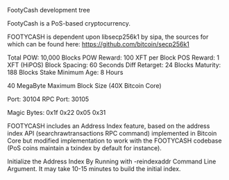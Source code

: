 
FootyCash development tree

FootyCash is a PoS-based cryptocurrency.

FOOTYCASH is dependent upon libsecp256k1 by sipa, the sources for which can be found here:
https://github.com/bitcoin/secp256k1

Total POW: 10,000 Blocks
POW Reward: 100 XFT per Block
POS Reward: 1 XFT (HiPOS)
Block Spacing: 60 Seconds
Diff Retarget: 24 Blocks
Maturity: 188 Blocks
Stake Minimum Age: 8 Hours

40 MegaByte Maximum Block Size (40X Bitcoin Core)

Port: 30104
RPC Port: 30105

Magic Bytes: 0x1f 0x22 0x05 0x31

FOOTYCASH includes an Address Index feature, based on the address index API (searchrawtransactions RPC command) implemented in Bitcoin Core but modified implementation to work with the FOOTYCASH codebase (PoS coins maintain a txindex by default for instance).

Initialize the Address Index By Running with -reindexaddr Command Line Argument.  It may take 10-15 minutes to build the initial index.


